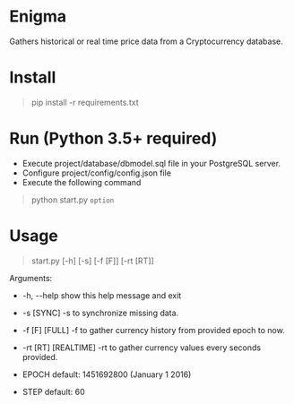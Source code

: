 # Enigma

Gathers historical or real time price data from a Cryptocurrency database.

# Install
> pip install -r requirements.txt

# Run (Python 3.5+ required)
- Execute project/database/dbmodel.sql file in your PostgreSQL server.
- Configure project/config/config.json file
- Execute the following command
> python start.py `option`

# Usage
> start.py [-h] [-s] [-f [F]] [-rt [RT]]

Arguments:
-  -h, --help  show this help message and exit
-  -s          [SYNC] -s to synchronize missing data.
-  -f [F]      [FULL] -f <epoch> to gather currency history from provided epoch
              to now.
-  -rt [RT]    [REALTIME] -rt <step> to gather currency values every seconds
              provided.

- EPOCH default: 1451692800 (January 1 2016)
- STEP default: 60
